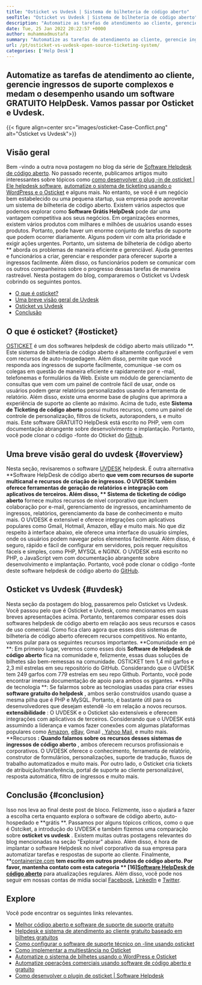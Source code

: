 ```yaml
---
title: "Osticket vs Uvdesk | Sistema de bilheteria de código aberto" 
seoTitle: "Osticket vs Uvdesk | Sistema de bilheteria de código aberto" 
description: "Automatize as tarefas de atendimento ao cliente, gerencie ingressos de suporte complexos e medam performances usando o software GRATUITO helpdesk. Vamos passar por Osticket e Uvdesk." 
date: Tue, 25 Jan 2022 20:22:57 +0000
author: muhammadmustafa
summary: "Automatize as tarefas de atendimento ao cliente, gerencie ingressos de suporte complexos e medam performances usando um software GRATUITO helpdesk. Vamos passar por Osticket & amp; Uvdesk." 
url: /pt/osticket-vs-uvdesk-open-source-ticketing-system/
categories: ['Help Desk']
---
```


## Automatize as tarefas de atendimento ao cliente, gerencie ingressos de suporte complexos e medam o desempenho usando um software GRATUITO HelpDesk. Vamos passar por Osticket e Uvdesk.

{{< figure align=center src="images/osticket-Case-Conflict.png" alt="Osticket vs Uvdesk">}}


## Visão geral
Bem -vindo a outra nova postagem no blog da série de [Software Helpdesk de código aberto][1]. No passado recente, publicamos artigos muito interessantes sobre tópicos como [como desenvolver o plug -in de osticket | Ele helpdesk software][2], [automatize o sistema de ticketing usando o WordPress e o Osticket][3] e alguns mais. No entanto, se você é um negócio bem estabelecido ou uma pequena startup, sua empresa pode aproveitar um sistema de bilheteria de código aberto. Existem vários aspectos que podemos explorar como **Software Grátis HelpDesk**  pode dar uma vantagem competitiva aos seus negócios. Em organizações enormes, existem vários produtos com milhares e milhões de usuários usando esses produtos. Portanto, pode haver um enorme conjunto de tarefas de suporte que podem ocorrer diariamente. Alguns podem vir com alta prioridade e exigir ações urgentes.
Portanto, um sistema de bilheteria de código aberto ** aborda os problemas de maneira eficiente e gerenciável. Ajuda gerentes e funcionários a criar, gerenciar e responder para oferecer suporte a ingressos facilmente. Além disso, os funcionários podem se comunicar com os outros companheiros sobre o progresso dessas tarefas de maneira rastreável. Nesta postagem do blog, compararemos o Osticket vs Uvdesk cobrindo os seguintes pontos.
  * [O que é osticket?][4]
  * [Uma breve visão geral de Uvdesk][5]
  * [Osticket vs Uvdesk][6]
  * [Conclusão][7]

## O que é osticket?   {#osticket}
[OSTICKET][8] é um dos softwares helpdesk de código aberto mais utilizado **. Este sistema de bilheteria de código aberto é altamente configurável e vem com recursos de auto-hospedagem. Além disso, permite que você responda aos ingressos de suporte facilmente, comunique -se com os colegas em questão de maneira eficiente e rapidamente por e -mail, telefonemas e formulários da Web. Existe um módulo de gerenciamento de consultas que vem com um painel de controle fácil de usar, onde os usuários podem gerar relatórios personalizados usando a ferramenta de relatório. Além disso, existe uma enorme base de plugins que aprimora a experiência de suporte ao cliente ao máximo.
Acima de tudo, este **Sistema de Ticketing de código aberto**  possui muitos recursos, como um painel de controle de personalização, filtros de tickets, autoraponders, s e muito mais. Este software GRATUITO HelpDesk está escrito no PHP, vem com documentação abrangente sobre desenvolvimento e implantação. Portanto, você pode clonar o código -fonte do Oticket do [Github][9].

## Uma breve visão geral do uvdesk   {#overview}
Nesta seção, revisaremos o software [UVDESK][10] helpdesk. É outra alternativa **Software HelpDesk de código aberto  **que vem com recursos de suporte multicanal e recursos de criação de ingressos. O UVDESK também oferece ferramentas de geração de relatórios e integração com aplicativos de terceiros. Além disso, **  Sistema de ticketing de código aberto**  fornece muitos recursos de nível corporativo que incluem colaboração por e-mail, gerenciamento de ingressos, encaminhamento de ingressos, relatórios, gerenciamento da base de conhecimento e muito mais. O UVDESK é extensível e oferece integrações com aplicativos populares como Gmail, Hotmail, Amazon, eBay e muito mais. No que diz respeito à interface abaixo, ele oferece uma interface do usuário simples, onde os usuários podem navegar pelos elementos facilmente.
Além disso, é seguro, rápido e fácil de configurar em servidores, pois requer requisitos fáceis e simples, como PHP, MYSQL e NGINX. O UVDESK está escrito no PHP, o JavaScript vem com documentação abrangente sobre desenvolvimento e implantação. Portanto, você pode clonar o código -fonte deste software helpdesk de código aberto do [GitHub][11].

## Osticket vs Uvdesk   {#uvdesk}
Nesta seção da postagem do blog, passaremos pelo Osticket vs Uvdesk. Você passou pelo que é Osticket e Uvdesk, como mencionamos em suas breves apresentações acima. Portanto, tentaremos comparar esses dois softwares helpdesk de código aberto em relação aos seus recursos e casos de uso comercial. Como fica claro agora que esses dois sistemas de bilheteria de código aberto oferecem recursos competitivos. No entanto, vamos pular para os seguintes recursos importantes.
**Comunidade em pé **: Em primeiro lugar, veremos como esses dois  **Software de Helpdesk de código aberto**   fica na comunidade e, felizmente, essas duas soluções de bilhetes são bem-remessas na comunidade. OSTICKET tem 1,4 mil garfos e 2,3 mil estrelas em seu repositório do GitHub. Considerando que o UVDESK tem 249 garfos com 779 estrelas em seu repo Github. Portanto, você pode encontrar imensa documentação de apoio para ambos os gigantes.
**Pilha de tecnologia **: Se falarmos sobre as tecnologias usadas para criar esses  **software gratuito do helpdesk**  , ambos serão construídos usando quase a mesma pilha que é PHP e MySQL. Portanto, é bastante útil para os desenvolvedores que desejam estendê -lo em relação a novos recursos.
**extensibilidade** : O UVDESK e o Osticket são extensíveis e oferecem integrações com aplicativos de terceiros. Considerando que o UVDESK está assumindo a liderança e vamos fazer conexões com algumas plataformas populares como [Amazon][12], [eBay][13], Gmail [, Yahoo Mail,][14] e muito mais.
**Recursos **: Quando falamos sobre os recursos desses sistemas de ingressos de código aberto** , ambos oferecem recursos profissionais e corporativos. O UVDESK oferece o conhecimento, ferramenta de relatório, construtor de formulários, personalizações, suporte de tradução, fluxos de trabalho automatizados e muito mais. Por outro lado, o Osticket cria tickets de atribuição/transferência, portal de suporte ao cliente personalizável, resposta automática, filtro de ingressos e muito mais.

## Conclusão   {#conclusion}
Isso nos leva ao final deste post de bloco. Felizmente, isso o ajudará a fazer a escolha certa enquanto explora o software de código aberto, auto-hospedado e **grátis **. Passamos por alguns tópicos críticos, como o que é Ostciket, a introdução do UVDESK e também fizemos uma comparação sobre  **osticket vs uvdesk**  . Existem muitas outras postagens relevantes do blog mencionadas na seção "Explorar" abaixo. Além disso, é hora de implantar o software Helpdesk no nível corporativo da sua empresa para automatizar tarefas e respostas de suporte ao cliente.
Finalmente, **[containerize.com][15]  **tem escrito em outros produtos de código aberto. Por favor, mantenha contato com esta categoria **  [16][Software HelpDesk de código aberto][17]**  para atualizações regulares. Além disso, você pode nos seguir em nossas contas de mídia social [Facebook][18], [LinkedIn][19] e [Twitter][20].

## Explore
Você pode encontrar os seguintes links relevantes.
  * [Melhor código aberto e software de suporte de suporte gratuito][17]
  * [Helpdesk e sistema de atendimento ao cliente gratuito baseado em bilhetes gratuitos][21]
  * [Como configurar o software de suporte técnico on -line usando osticket][22]
  * [Como implementar a multiestância no Osticket][23]
  * [Automatize o sistema de bilhetes usando o WordPress e Osticket][3]
  * [Automatize operações comerciais usando software de código aberto e gratuito][24]
  * [Como desenvolver o plugin de osticket | Software Helpdesk][2]

  
[1]: https://blog.containerize.com/category/helpdesk/
[2]: https://blog.containerize.com/helpdesk/how-to-develop-osticket-plugin-it-helpdesk-software/
[3]: https://blog.containerize.com/blogging/automate-ticketing-system-using-wordpress-and-osticket/
[4]: #osticket
[5]: #overview
[6]: #uvdesk
[7]: #Conclusion
[8]: https://products.containerize.com/helpdesk/osticket/
[9]: https://github.com/osTicket/osTicket
[10]: https://products.containerize.com/helpdesk/uvdesk/
[11]: https://github.com/uvdesk/community-skeleton
[12]: https://www.amazon.com/
[13]: https://www.ebay.com/
[14]: https://login.yahoo.com/?.src=ym&pspid=159600001&activity=mail-direct&.lang=en-US&.intl=us&.done=https%3A%2F%2Fmail.yahoo.com%2Fd
[15]: https://www.containerize.com/
[16]: https://products.containerize.com/single-sign-on/
[17]: https://products.containerize.com/helpdesk/
[18]: https://web.facebook.com/containerize
[19]: https://www.linkedin.com/company/containerize/
[20]: https://twitter.com/containerize_co
[21]: https://products.containerize.com/helpdesk/osticket
[22]: https://blog.containerize.com/helpdesk/how-to-set-up-help-desk-system-using-osticket/
[23]: https://blog.containerize.com/helpdesk/how-to-implement-multi-tenancy-in-osticket/
[24]: https://blog.containerize.com/blogging/automate-business-operations-using-open-source-software/
